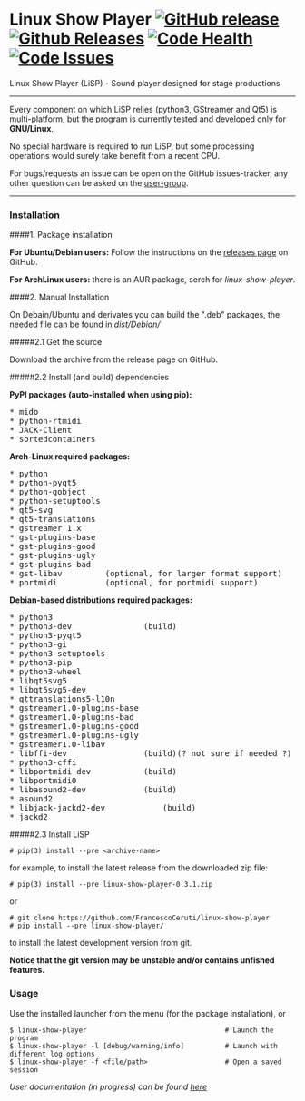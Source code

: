 # Linux Show Player [![GitHub release](https://img.shields.io/github/release/FrancescoCeruti/linux-show-player.svg)](https://github.com/FrancescoCeruti/linux-show-player/releases) [![Github Releases](https://img.shields.io/github/downloads/FrancescoCeruti/linux-show-player/total.svg)](https://github.com/FrancescoCeruti/linux-show-player/releases) [![Code Health](https://landscape.io/github/FrancescoCeruti/linux-show-player/master/landscape.svg?style=flat)](https://landscape.io/github/FrancescoCeruti/linux-show-player/master) [![Code Issues](https://www.quantifiedcode.com/api/v1/project/c419c19d00ce403a82f16a4505161e49/badge.svg)](https://www.quantifiedcode.com/app/project/c419c19d00ce403a82f16a4505161e49)
Linux Show Player (LiSP) - Sound player designed for stage productions

---

Every component on which LiSP relies (python3, GStreamer and Qt5) is multi-platform, but the program is currently tested and developed only for **GNU/Linux**.

No special hardware is required to run LiSP, but some processing operations would surely take benefit from a recent CPU.

For bugs/requests an issue can be open on the GitHub issues-tracker, any other question can be asked on the [user-group](https://groups.google.com/forum/#!forum/linux-show-player---users).

---

### Installation

####1. Package installation

**For Ubuntu/Debian users:** Follow the instructions on the [releases page](https://github.com/FrancescoCeruti/linux-show-player/releases) on GitHub.

**For ArchLinux users:** there is an AUR package, serch for _linux-show-player_.

####2. Manual Installation

On Debain/Ubuntu and derivates you can build the ".deb" packages, the needed file can be found in _dist/Debian/_

#####2.1 Get the source

Download the archive from the release page on GitHub.

#####2.2 Install (and build) dependencies

**PyPI packages (auto-installed when using pip):**

<pre>
* mido
* python-rtmidi
* JACK-Client
* sortedcontainers
</pre>

**Arch-Linux required packages:**

<pre>
* python
* python-pyqt5
* python-gobject
* python-setuptools
* qt5-svg
* qt5-translations
* gstreamer 1.x
* gst-plugins-base
* gst-plugins-good
* gst-plugins-ugly
* gst-plugins-bad
* gst-libav			(optional, for larger format support)
* portmidi			(optional, for portmidi support)
</pre>

**Debian-based distributions required packages:**

<pre>
* python3
* python3-dev				(build)
* python3-pyqt5
* python3-gi
* python3-setuptools
* python3-pip
* python3-wheel
* libqt5svg5
* libqt5svg5-dev
* qttranslations5-l10n
* gstreamer1.0-plugins-base
* gstreamer1.0-plugins-bad
* gstreamer1.0-plugins-good
* gstreamer1.0-plugins-ugly
* gstreamer1.0-libav
* libffi-dev				(build)(? not sure if needed ?)
* python3-cffi
* libportmidi-dev			(build)
* libportmidi0
* libasound2-dev			(build)
* asound2
* libjack-jackd2-dev			(build)
* jackd2
</pre>

#####2.3 Install LiSP

    # pip(3) install --pre <archive-name>

for example, to install the latest release from the downloaded zip file:
	
    # pip(3) install --pre linux-show-player-0.3.1.zip

or

    # git clone https://github.com/FrancescoCeruti/linux-show-player
    # pip install --pre linux-show-player/

to install the latest development version from git.

**Notice that the git version may be unstable and/or contains unfished features.**

### Usage

Use the installed launcher from the menu (for the package installation), or

    $ linux-show-player                                  # Launch the program
    $ linux-show-player -l [debug/warning/info]          # Launch with different log options
    $ linux-show-player -f <file/path>                   # Open a saved session

*User documentation (in progress) can be found [here](https://github.com/FrancescoCeruti/linux-show-player/wiki)*
